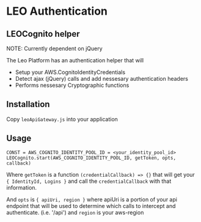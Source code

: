 # LEO Authentication

## LEOCognito helper

NOTE: Currently dependent on jQuery

The Leo Platform has an authentication helper that will
* Setup your AWS.CognitoIdentityCredentials 
* Detect ajax (jQuery) calls and add nessesary authentication headers
* Performs nessesary Cryptographic functions

## Installation

Copy `leoApiGateway.js` into your application

## Usage

```
CONST = AWS_COGNITO_IDENTITY_POOL_ID = <your_identity_pool_id>
LEOCognito.start(AWS_COGNITO_IDENTITY_POOL_ID, getToken, opts, callback)
```
Where `getToken` is a function `(credentialCallback) => {}` that will get your `{ IdentityId, Logins }` and call the `credentialCallback` with that information.

And  `opts` is `{ apiUri, region }` where apiUri is a portion of your api endpoint that will be used to determine which calls to intercept and authenticate. (i.e. '/api') and `region` is your aws-region